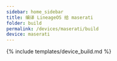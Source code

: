 ```yaml
---
sidebar: home_sidebar
title: 编译 LineageOS 给 maserati
folder: build
permalink: /devices/maserati/build
device: maserati
---
```

{% include templates/device_build.md %}
